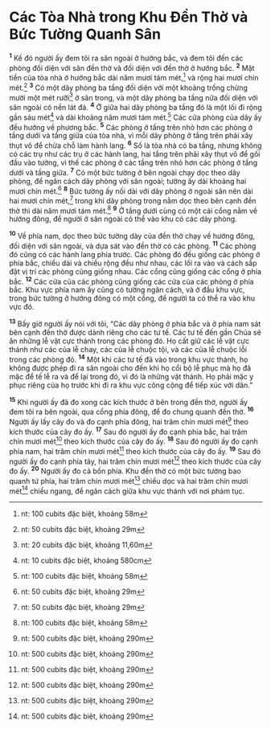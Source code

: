 # Các Tòa Nhà trong Khu Ðền Thờ và Bức Tường Quanh Sân
<sup><b>1</b></sup> Kế đó người ấy đem tôi ra sân ngoài ở hướng bắc, và đem tôi đến các phòng đối diện với sân đền thờ và đối diện với đền thờ ở hướng bắc. <sup><b>2</b></sup> Mặt tiền của tòa nhà ở hướng bắc dài năm mươi tám mét,[^1-6450fe16-7aa7-4bc6-bcde-cb57f8d50217] và rộng hai mươi chín mét.[^2-6450fe16-7aa7-4bc6-bcde-cb57f8d50217] <sup><b>3</b></sup> Có một dãy phòng ba tầng đối diện với một khoảng trống chừng mười một mét rưỡi[^3-6450fe16-7aa7-4bc6-bcde-cb57f8d50217] ở sân trong, và một dãy phòng ba tầng nữa đối diện với sân ngoài có nền lát đá. <sup><b>4</b></sup> Ở giữa hai dãy phòng ba tầng đó là một lối đi rộng gần sáu mét[^4-6450fe16-7aa7-4bc6-bcde-cb57f8d50217] và dài khoảng năm mươi tám mét.[^5-6450fe16-7aa7-4bc6-bcde-cb57f8d50217] Các cửa phòng của dãy ấy đều hướng về phương bắc. <sup><b>5</b></sup> Các phòng ở tầng trên nhỏ hơn các phòng ở tầng dưới và tầng giữa của tòa nhà, vì mỗi dãy phòng ở tầng trên phải xây thụt vô để chừa chỗ làm hành lang. <sup><b>6</b></sup> Số là tòa nhà có ba tầng, nhưng không có các trụ như các trụ ở các hành lang, hai tầng trên phải xây thụt vô để gối đầu vào tường, vì thế các phòng ở các tầng trên nhỏ hơn các phòng ở tầng dưới và tầng giữa. <sup><b>7</b></sup> Có một bức tường ở bên ngoài chạy dọc theo dãy phòng, để ngăn cách dãy phòng với sân ngoài; tường ấy dài khoảng hai mươi chín mét.[^6-6450fe16-7aa7-4bc6-bcde-cb57f8d50217] <sup><b>8</b></sup> Bức tường ấy nối dài với dãy phòng ở ngoài sân nên dài hai mươi chín mét,[^7-6450fe16-7aa7-4bc6-bcde-cb57f8d50217] trong khi dãy phòng trong nằm dọc theo bên cạnh đền thờ thì dài năm mươi tám mét.[^8-6450fe16-7aa7-4bc6-bcde-cb57f8d50217] <sup><b>9</b></sup> Ở tầng dưới cùng có một cái cổng nằm về hướng đông, để người ở sân ngoài có thể vào khu có các dãy phòng.

<sup><b>10</b></sup> Về phía nam, dọc theo bức tường dày của đền thờ chạy về hướng đông, đối diện với sân ngoài, và dựa sát vào đền thờ có các phòng. <sup><b>11</b></sup> Các phòng đó cũng có các hành lang phía trước. Các phòng đó đều giống các phòng ở phía bắc, chiều dài và chiều rộng đều như nhau, các lối ra vào và cách sắp đặt vị trí các phòng cũng giống nhau. Các cổng cũng giống các cổng ở phía bắc. <sup><b>12</b></sup> Các cửa của các phòng cũng giống các cửa của các phòng ở phía bắc. Khu vực phía nam ấy cũng có tường ngăn cách, và ở đầu khu vực, trong bức tường ở hướng đông có một cổng, để người ta có thể ra vào khu vực đó.

<sup><b>13</b></sup> Bấy giờ người ấy nói với tôi, “Các dãy phòng ở phía bắc và ở phía nam sát bên cạnh đền thờ được dành riêng cho các tư tế. Các tư tế đến gần Chúa sẽ ăn những lễ vật cực thánh trong các phòng đó. Họ cất giữ các lễ vật cực thánh như các của lễ chay, các của lễ chuộc tội, và các của lễ chuộc lỗi trong các phòng đó. <sup><b>14</b></sup> Một khi các tư tế đã vào trong khu vực thánh, họ không được phép đi ra sân ngoài cho đến khi họ cổi bộ lễ phục mà họ đã mặc để tế lễ ra và để lại trong đó, vì đó là những vật thánh. Họ phải mặc y phục riêng của họ trước khi đi ra khu vực công cộng để tiếp xúc với dân.”

<sup><b>15</b></sup> Khi người ấy đã đo xong các kích thước ở bên trong đền thờ, người ấy đem tôi ra bên ngoài, qua cổng phía đông, để đo chung quanh đền thờ. <sup><b>16</b></sup> Người ấy lấy cây đo và đo cạnh phía đông, hai trăm chín mươi mét[^9-6450fe16-7aa7-4bc6-bcde-cb57f8d50217] theo kích thước của cây đo ấy. <sup><b>17</b></sup> Sau đó người ấy đo cạnh phía bắc, hai trăm chín mươi mét[^10-6450fe16-7aa7-4bc6-bcde-cb57f8d50217] theo kích thước của cây đo ấy. <sup><b>18</b></sup> Sau đó người ấy đo cạnh phía nam, hai trăm chín mươi mét[^11-6450fe16-7aa7-4bc6-bcde-cb57f8d50217] theo kích thước của cây đo ấy. <sup><b>19</b></sup> Sau đó người ấy đo cạnh phía tây, hai trăm chín mươi mét[^12-6450fe16-7aa7-4bc6-bcde-cb57f8d50217] theo kích thước của cây đo ấy. <sup><b>20</b></sup> Người ấy đo cả bốn phía. Khu đền thờ có một bức tường bao quanh tứ phía, hai trăm chín mươi mét[^13-6450fe16-7aa7-4bc6-bcde-cb57f8d50217] chiều dọc và hai trăm chín mươi mét[^14-6450fe16-7aa7-4bc6-bcde-cb57f8d50217] chiều ngang, để ngăn cách giữa khu vực thánh với nơi phàm tục.

[^1-6450fe16-7aa7-4bc6-bcde-cb57f8d50217]: nt: 100 cubits đặc biệt, khoảng 58m
[^2-6450fe16-7aa7-4bc6-bcde-cb57f8d50217]: nt: 50 cubits đặc biệt, khoảng 29m
[^3-6450fe16-7aa7-4bc6-bcde-cb57f8d50217]: nt: 20 cubits đặc biệt, khoảng 11,60m
[^4-6450fe16-7aa7-4bc6-bcde-cb57f8d50217]: nt: 10 cubits đặc biệt, khoảng 580cm
[^5-6450fe16-7aa7-4bc6-bcde-cb57f8d50217]: nt: 100 cubits đặc biệt, khoảng 58m
[^6-6450fe16-7aa7-4bc6-bcde-cb57f8d50217]: nt: 50 cubits đặc biệt, khoảng 29m
[^7-6450fe16-7aa7-4bc6-bcde-cb57f8d50217]: nt: 50 cubits đặc biệt, khoảng 29m
[^8-6450fe16-7aa7-4bc6-bcde-cb57f8d50217]: nt: 100 cubits đặc biệt, khoảng 58m
[^9-6450fe16-7aa7-4bc6-bcde-cb57f8d50217]: nt: 500 cubits đặc biệt, khoảng 290m
[^10-6450fe16-7aa7-4bc6-bcde-cb57f8d50217]: nt: 500 cubits đặc biệt, khoảng 290m
[^11-6450fe16-7aa7-4bc6-bcde-cb57f8d50217]: nt: 500 cubits đặc biệt, khoảng 290m
[^12-6450fe16-7aa7-4bc6-bcde-cb57f8d50217]: nt: 500 cubits đặc biệt, khoảng 290m
[^13-6450fe16-7aa7-4bc6-bcde-cb57f8d50217]: nt: 500 cubits đặc biệt, khoảng 290m
[^14-6450fe16-7aa7-4bc6-bcde-cb57f8d50217]: nt: 500 cubits đặc biệt, khoảng 290m